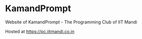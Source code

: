 # KamandPrompt
Website of KamandPrompt - The Programming Club of IIT Mandi

Hosted at https://pc.iitmandi.co.in
